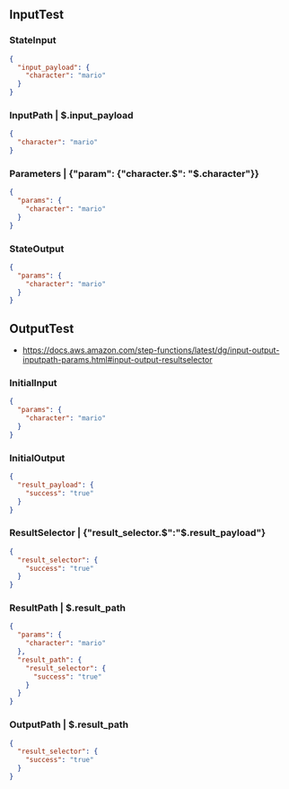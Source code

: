 ## InputTest

### StateInput
```json
{
  "input_payload": {
    "character": "mario"
  }
}
```

### InputPath | $.input_payload
```json
{
  "character": "mario"
}
```

### Parameters | {"param": {"character.$": "$.character"}}
```json
{
  "params": {
    "character": "mario"
  }
}
```

### StateOutput
```json
{
  "params": {
    "character": "mario"
  }
}
```

## OutputTest
- https://docs.aws.amazon.com/step-functions/latest/dg/input-output-inputpath-params.html#input-output-resultselector

### InitialInput

```json
{
  "params": {
    "character": "mario"
  }
}
```

### InitialOutput

```json
{
  "result_payload": {
    "success": "true"
  }
}
```

### ResultSelector | {"result_selector.$":"$.result_payload"}

```json
{
  "result_selector": {
    "success": "true"
  }
}
```

### ResultPath | $.result_path

```json
{
  "params": {
    "character": "mario"
  },
  "result_path": {
    "result_selector": {
      "success": "true"
    }
  }
}
```

### OutputPath | $.result_path

```json
{
  "result_selector": {
    "success": "true"
  }
}
```